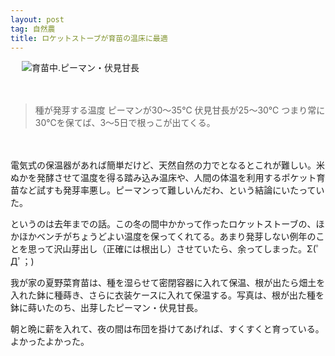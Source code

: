 ```yaml
---
layout: post
tag: 自然農
title: ロケットストーブが育苗の温床に最適
---
```

　
![育苗中.ピーマン・伏見甘長](http://farm4.staticflickr.com/3795/13391409135_5a3819bd21.jpg)

　

> 種が発芽する温度
> ピーマンが30〜35℃
> 伏見甘長が25〜30℃
> つまり常に30℃を保てば、3〜5日で根っこが出てくる。

　

電気式の保温器があれば簡単だけど、天然自然の力でとなるとこれが難しい。米ぬかを発酵させて温度を得る踏み込み温床や、人間の体温を利用するポケット育苗など試すも発芽率悪し。ピーマンって難しいんだわ、という結論にいたっていた。

というのは去年までの話。この冬の間中かかって作ったロケットストーブの、ほかほかベンチがちょうどよい温度を保ってくれてる。あまり発芽しない例年のことを思って沢山芽出し（正確には根出し）させていたら、余ってしまった。Σ(ﾟДﾟ；)

我が家の夏野菜育苗は、種を湿らせて密閉容器に入れて保温、根が出たら畑土を入れた鉢に種蒔き、さらに衣装ケースに入れて保温する。写真は、根が出た種を鉢に蒔いたのち、出芽したピーマン・伏見甘長。

朝と晩に薪を入れて、夜の間は布団を掛けてあげれば、すくすくと育っている。よかったよかった。


